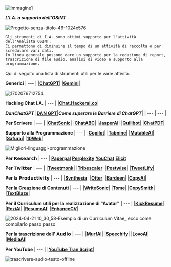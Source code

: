 ![Immagine1](https://github.com/CScorza/OSINT-I.A./assets/98583912/55d9f143-3de3-4310-8a66-9e26f1a999a4)

***L'I.A. a supporto dell'OSINT***

![Progetto-senza-titolo-46-1024x576](https://github.com/CScorza/OSINT-I.A./assets/98583912/aaecfd78-0750-4e1d-ba39-4decaa81194f)

```
Gli strumenti di I.A. sono ottimi supporto per l'attività dell'Analista OSINT.
Ci permettono di diminuire il tempo di un attività di raccolta o per scredulare vari dati.
In linea generale possono dare un supporto per la redazione di report,
trascrizione di file audio, analisi di video e supporto alla programmazione.
```

Qui di seguito una lista di strumenti utili per le varie attività.

**Generici**
| --- |
|[**ChatGPT**](https://chat.openai.com/auth/login)|
|[**Gemini**](https://gemini.google.com/?hl=it)|

![1702076712754](https://github.com/CScorza/OSINT-I.A./assets/98583912/94c896ac-856e-4a1d-98d6-563bb861365a)

**Hacking Chat I.A.**
| --- |
|[**Chat.Hackerai.co**](https://chat.hackerai.co/it)|

***DanChatGPT***
|[**DAN GPT**](https://hix.ai/it/hub/chatgpt/how-to-jailbreak-chatgpt)|***Come superare le Barriere di ChatGPT***|
| --- | --- |

**Per Scrivere**
| --- |
|[**ChatSonic**](https://writesonic.com/chat)|
|[**ChatABC**](https://chatabc.ai)|
|[**JasperAI**](https://www.jasper.ai)| 
|[**Quillbot**](https://quillbot.com)|
|[**ChatPDF**](https://www.chatpdf.com/)|

**Supporto alla Programmazione** 
| --- |
|[**Copilot**](https://github.com/features/copilot)|
|[**Tabnine**](https://www.tabnine.com)|
|[**MutableAI**](https://mutable.ai)|
|[**Safurai**](https://www.safurai.com)|
|[**10Web**](https://10web.io/ai-website-builder)| 

![Migliori-linguaggi-programmazione](https://github.com/CScorza/OSINT-I.A./assets/98583912/1d273eb7-310e-4478-8d72-0273bcf6c516)

**Per 𝗥𝗲𝘀𝗲𝗮𝗿𝗰𝗵** 
| --- |
[**Paperpal**](https://paperpal.com)
[**Perplexity**](https://www.perplexity.ai)
[**YouChat**](https://you.com/search?q=who+are+you&tbm=youchat&cfr=chat)
[**Elicit**](https://elicit.org)

**Per 𝗧𝘄𝗶𝘁𝘁𝗲𝗿** 
| --- |
|[**Tweetmonk**](https://tweetmonk.com)|
|[**Tribescaler**](https://tribescaler.com)|
|[**Postwise**](https://postwise.ai)|
|[**TweetLify**](https://www.tweetlify.co)|

**Per la 𝗣𝗿𝗼𝗱𝘂𝗰𝘁𝗶𝘃𝗶𝘁𝘆**
| --- |
|[**Synthesia**](https://www.synthesia.io)| 
|[**Otter**](https://otter.ai)|
|[**Bardeen**](https://www.bardeen.ai)|
|[**CopyAI**](https://www.copy.ai/?via=start)|

**Per la Creazione di Contenuti** 
| --- |
|[**WriteSonic**](https://writesonic.com/chat)|
|[**Tome**](https://beta.tome.app)|
|[**CopySmith**](https://app.copysmith.ai)|
|[**TextBlaze**](https://blaze.today)|

**Per il Curriculum utili per la realizzazione di "Avatar"**
| --- |
|[**KickResume**](https://www.kickresume.com)|
|[**ReziAI**](https://www.rezi.ai)|
|[**ResumeAI**](https://www.resumai.com)|
|[**EnhanceCV**](https://enhancv.com)|

![2024-04-21 10_30_58-Esempio di un Curriculum Vitae_ ecco come compilarlo passo passo](https://github.com/CScorza/OSINT-I.A./assets/98583912/e8398f97-fd3f-41ea-a45f-4dc229c8c5c3)


**Per la trascrizione dell' 𝗔𝘂𝗱𝗶𝗼** 
| --- |
|[**MurfAI**](https://murf.ai)|
|[**Speechify**](https://speechify.com)|
|[**LovoAI**](https://lovo.ai)|
|[**MediaAI**](https://www.ai-media.tv)|

**Per YouTube**
| --- |
|[**YouTube Tran Script**](https://youtubetranscript.com/)|

![trascrivere-audio-testo-offline](https://github.com/CScorza/OSINT-I.A./assets/98583912/2174830d-51e7-44e7-9a34-ae7e8f665b4f)

